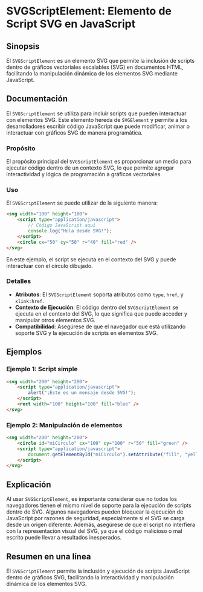 <!--
Meta Description: # SVGScriptElement: Elemento de Script SVG en JavaScript ## Sinopsis El `SVGScriptElement` es un elemento SVG que permite la inclusión de scripts dent...
Meta Keywords: svg, que, script, svgscriptelement, javascript
-->

# SVGScriptElement: Elemento de Script SVG en JavaScript

## Sinopsis
El `SVGScriptElement` es un elemento SVG que permite la inclusión de scripts dentro de gráficos vectoriales escalables (SVG) en documentos HTML, facilitando la manipulación dinámica de los elementos SVG mediante JavaScript.

## Documentación
El `SVGScriptElement` se utiliza para incluir scripts que pueden interactuar con elementos SVG. Este elemento hereda de `SVGElement` y permite a los desarrolladores escribir código JavaScript que puede modificar, animar o interactuar con gráficos SVG de manera programática.

### Propósito
El propósito principal del `SVGScriptElement` es proporcionar un medio para ejecutar código dentro de un contexto SVG, lo que permite agregar interactividad y lógica de programación a gráficos vectoriales.

### Uso
El `SVGScriptElement` se puede utilizar de la siguiente manera:

```html
<svg width="100" height="100">
    <script type="application/javascript">
        // Código JavaScript aquí
        console.log("Hola desde SVG!");
    </script>
    <circle cx="50" cy="50" r="40" fill="red" />
</svg>
```

En este ejemplo, el script se ejecuta en el contexto del SVG y puede interactuar con el círculo dibujado.

### Detalles
- **Atributos**: El `SVGScriptElement` soporta atributos como `type`, `href`, y `xlink:href`.
- **Contexto de Ejecución**: El código dentro del `SVGScriptElement` se ejecuta en el contexto del SVG, lo que significa que puede acceder y manipular otros elementos SVG.
- **Compatibilidad**: Asegúrese de que el navegador que está utilizando soporte SVG y la ejecución de scripts en elementos SVG.

## Ejemplos
### Ejemplo 1: Script simple
```html
<svg width="200" height="200">
    <script type="application/javascript">
        alert("¡Este es un mensaje desde SVG!");
    </script>
    <rect width="100" height="100" fill="blue" />
</svg>
```

### Ejemplo 2: Manipulación de elementos
```html
<svg width="200" height="200">
    <circle id="miCirculo" cx="100" cy="100" r="50" fill="green" />
    <script type="application/javascript">
        document.getElementById("miCirculo").setAttribute("fill", "yellow");
    </script>
</svg>
```

## Explicación
Al usar `SVGScriptElement`, es importante considerar que no todos los navegadores tienen el mismo nivel de soporte para la ejecución de scripts dentro de SVG. Algunos navegadores pueden bloquear la ejecución de JavaScript por razones de seguridad, especialmente si el SVG se carga desde un origen diferente. Además, asegúrese de que el script no interfiera con la representación visual del SVG, ya que el código malicioso o mal escrito puede llevar a resultados inesperados.

## Resumen en una línea
El `SVGScriptElement` permite la inclusión y ejecución de scripts JavaScript dentro de gráficos SVG, facilitando la interactividad y manipulación dinámica de los elementos SVG.